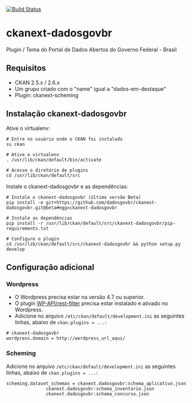 [![Build Status](https://travis-ci.org/dadosgovbr/ckanext-dadosgovbr.svg?branch=master)](https://travis-ci.org/dadosgovbr/ckanext-dadosgovbr)
    
# ckanext-dadosgovbr
Plugin / Tema do Portal de Dados Abertos do Governo Federal - Brasil

## Requisitos

- CKAN 2.5.x / 2.6.x
- Um grupo criado com o "name" igual a "dados-em-destaque"
- Plugin: ckanext-scheming


## Instalação ckanext-dadosgovbr

Ative o virtualenv:
```
# Entre no usuário onde o CKAN foi instalado
su ckan

# Ative o virtualenv
. /usr/lib/ckan/default/bin/activate 

# Acesse o diretório de plugins
cd /usr/lib/ckan/default/src
```

Instale o ckanext-dadosgovbr e as dependências:
```
# Instale o ckanext-dadosgovbr (última versão Beta)
pip install -e git+https://github.com/dadosgovbr/ckanext-dadosgovbr.git@beta#egg=ckanext-dadosgovbr

# Instale as dependências
pip install -r /usr/lib/ckan/default/src/ckanext-dadosgovbr/pip-requirements.txt

# Configure o plugin
cd /usr/lib/ckan/default/src/ckanext-dadosgovbr && python setup.py develop
```


## Configuração adicional

### Wordpress
- O Wordpress precisa estar na versão 4.7 ou superior.
- O plugin [WP-API/rest-filter](https://github.com/thenets/rest-filter) precisa estar instalado e ativado no Wordpress.
- Adicione no arquivo `/etc/ckan/default/development.ini` as seguintes linhas, abaixo de `ckan.plugins = ...`:
```
# ckanext-dadosgovbr
wordpress.domain = http://wordpress_url_aqui/
```

### Scheming
Adicione no arquivo `/etc/ckan/default/development.ini` as seguintes linhas, abaixo de `ckan.plugins = ...`:
```
scheming.dataset_schemas = ckanext.dadosgovbr:schema_aplicativo.json
			   ckanext.dadosgovbr:schema_inventario.json
			   ckanext.dadosgovbr:schema_concurso.json
```
